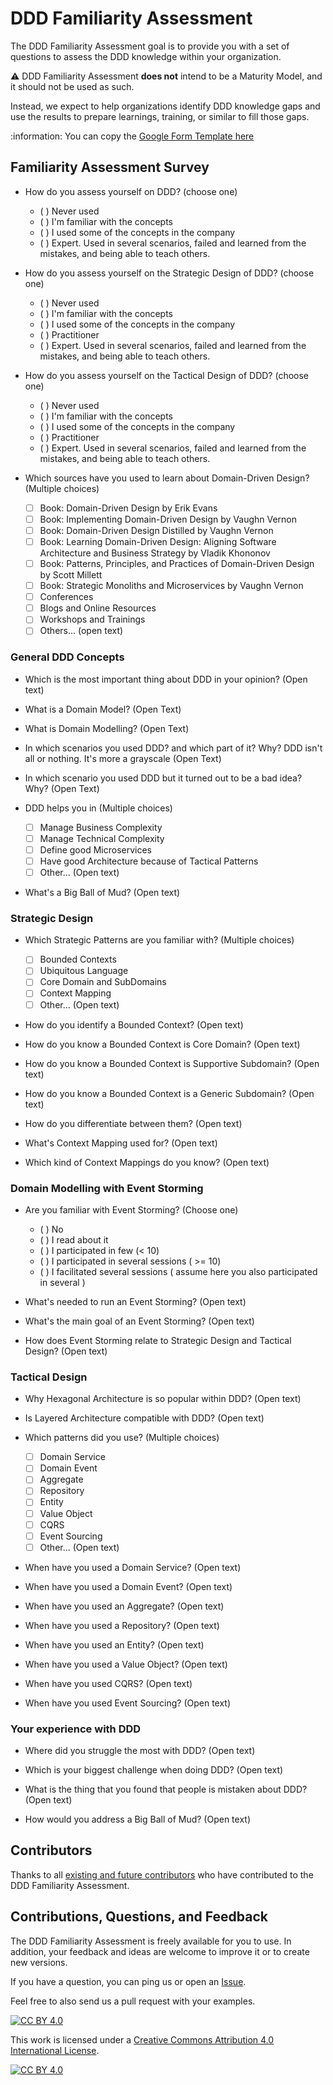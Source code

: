 # DDD Familiarity Assessment

The DDD Familiarity Assessment goal is to provide you with a set of questions to assess the DDD knowledge within your organization.

:warning: DDD Familiarity Assessment __does not__ intend to be a Maturity Model, and it should not be used as such.

Instead, we expect to help organizations identify DDD knowledge gaps and use the results to prepare learnings, training, or similar to fill those gaps.

:information: You can copy the [Google Form Template here](https://drive.google.com/drive/u/2/folders/1O14fE_xjzfWA1qQVb50JPLga_H9EDtXf)

## Familiarity Assessment Survey

- How do you assess yourself on DDD? (choose one)
  - ( ) Never used
  - ( ) I'm familiar with the concepts
  - ( ) I used some of the concepts in the company
  - ( ) Expert. Used in several scenarios, failed and learned from the mistakes, and being able to teach others.

- How do you assess yourself on the Strategic Design of DDD? (choose one)
  - ( ) Never used
  - ( ) I'm familiar with the concepts
  - ( ) I used some of the concepts in the company
  - ( ) Practitioner
  - ( ) Expert. Used in several scenarios, failed and learned from the mistakes, and being able to teach others.

- How do you assess yourself on the Tactical Design of DDD? (choose one)
  - ( ) Never used
  - ( ) I'm familiar with the concepts
  - ( ) I used some of the concepts in the company
  - ( ) Practitioner
  - ( ) Expert. Used in several scenarios, failed and learned from the mistakes, and being able to teach others.

- Which sources have you used to learn about Domain-Driven Design? (Multiple choices)
  - [ ] Book: Domain-Driven Design by Erik Evans
  - [ ] Book: Implementing Domain-Driven Design by Vaughn Vernon
  - [ ] Book: Domain-Driven Design Distilled by Vaughn Vernon
  - [ ] Book: Learning Domain-Driven Design: Aligning Software Architecture and Business Strategy by Vladik Khononov
  - [ ] Book: Patterns, Principles, and Practices of Domain-Driven Design by Scott Millett
  - [ ] Book: Strategic Monoliths and Microservices by Vaughn Vernon
  - [ ] Conferences
  - [ ] Blogs and Online Resources
  - [ ] Workshops and Trainings
  - [ ] Others... (open text)

### General DDD Concepts

- Which is the most important thing about DDD in your opinion? (Open text)

- What is a Domain Model? (Open Text)

- What is Domain Modelling? (Open Text)

- In which scenarios you used DDD? and which part of it? Why? DDD isn't all or nothing. It's more a grayscale (Open Text)

- In which scenario you used DDD but it turned out to be a bad idea? Why? (Open Text)

- DDD helps you in (Multiple choices)
  - [ ] Manage Business Complexity
  - [ ] Manage Technical Complexity
  - [ ] Define good Microservices
  - [ ] Have good Architecture because of Tactical Patterns
  - [ ] Other... (Open text)

- What's a Big Ball of Mud? (Open text)

### Strategic Design

- Which Strategic Patterns are you familiar with? (Multiple choices)
  - [ ] Bounded Contexts
  - [ ] Ubiquitous Language
  - [ ] Core Domain and SubDomains
  - [ ] Context Mapping
  - [ ] Other... (Open text)

- How do you identify a Bounded Context? (Open text)

- How do you know a Bounded Context is Core Domain? (Open text)

- How do you know a Bounded Context is Supportive Subdomain? (Open text)

- How do you know a Bounded Context is a Generic Subdomain? (Open text)

- How do you differentiate between them? (Open text)

- What's Context Mapping used for? (Open text)

- Which kind of Context Mappings do you know? (Open text)

### Domain Modelling with Event Storming

- Are you familiar with Event Storming? (Choose one)
  - ( ) No 
  - ( ) I read about it
  - ( ) I participated in few (< 10)
  - ( ) I participated in several sessions ( >= 10)
  - ( ) I facilitated several sessions ( assume here you also participated in several )

- What's needed to run an Event Storming? (Open text)

- What's the main goal of an Event Storming? (Open text)

- How does Event Storming relate to Strategic Design and Tactical Design? (Open text)

### Tactical Design

- Why Hexagonal Architecture is so popular within DDD? (Open text)

- Is Layered Architecture compatible with DDD? (Open text)

- Which patterns did you use? (Multiple choices)
  - [ ] Domain Service
  - [ ] Domain Event
  - [ ] Aggregate
  - [ ] Repository
  - [ ] Entity
  - [ ] Value Object
  - [ ] CQRS
  - [ ] Event Sourcing
  - [ ] Other... (Open text)

- When have you used a Domain Service? (Open text)

- When have you used a Domain Event? (Open text)

- When have you used an Aggregate? (Open text)

- When have you used a Repository? (Open text)

- When have you used an Entity? (Open text)

- When have you used a Value Object? (Open text)

- When have you used CQRS? (Open text)

- When have you used Event Sourcing? (Open text)
### Your experience with DDD

- Where did you struggle the most with DDD? (Open text)

- Which is your biggest challenge when doing DDD? (Open text)

- What is the thing that you found that people is mistaken about DDD? (Open text)

- How would you address a Big Ball of Mud? (Open text)

## Contributors

Thanks to all [existing and future contributors](https://github.com/ddd-crew/ddd-familiarity-assessment/graphs/contributors) who have contributed to the DDD Familiarity Assessment.

## Contributions, Questions, and Feedback

The DDD Familiarity Assessment is freely available for you to use. In addition, your feedback and ideas are welcome to improve it or to create new versions.

If you have a question, you can ping us or open an [Issue](https://github.com/ddd-crew/ddd-familiarity-assessment/issues/new/choose).

Feel free to also send us a pull request with your examples.

[![CC BY 4.0][cc-by-shield]][cc-by]

This work is licensed under a [Creative Commons Attribution 4.0 International
License][cc-by].

[![CC BY 4.0][cc-by-image]][cc-by]

[cc-by]: http://creativecommons.org/licenses/by/4.0/
[cc-by-image]: https://i.creativecommons.org/l/by/4.0/88x31.png
[cc-by-shield]: https://img.shields.io/badge/License-CC%20BY%204.0-lightgrey.svg